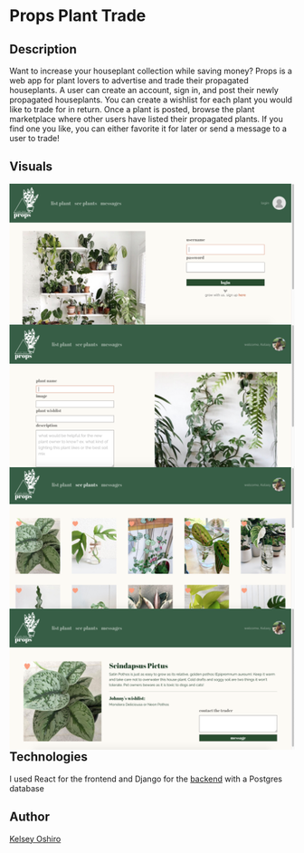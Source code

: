 # Props Plant Trade

## Description 
Want to increase your houseplant collection while saving money? Props is a web app for plant lovers to advertise and trade their propagated houseplants. A user can create an account, sign in, and post their newly propagated houseplants.  You can create a wishlist for each plant you would like to trade for in return.  Once a plant is posted, browse the plant marketplace where other users have listed their propagated plants.  If you find one you like, you can either favorite it for later or send a message to a user to trade!

## Visuals
<img src="https://github.com/kelseymosh/props-fe/blob/main/src/screenshots/Login.png"
     alt="Props Screenshot"
     style="float: left; margin-right: 10px;" />

<img src="https://github.com/kelseymosh/props-fe/blob/main/src/screenshots/AddPlant.png"
     alt="Props Screenshot"
     style="float: left; margin-right: 10px;" />
     
<img src="https://github.com/kelseymosh/props-fe/blob/main/src/screenshots/AllPlants.png"
     alt="Props Screenshot"
     style="float: left; margin-right: 10px;" />
 
 <img src="https://github.com/kelseymosh/props-fe/blob/main/src/screenshots/ShowPage.png"
     alt="Props Screenshot"
     style="float: left; margin-right: 10px;" />

## Technologies
I used React for the frontend and Django for the <a href="https://github.com/kelseymosh/props-be">backend</a> with a Postgres database

## Author
<a href="https://github.com/kelseymosh"> Kelsey Oshiro</a>
